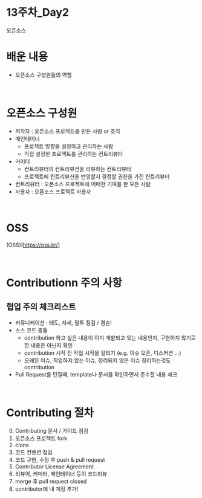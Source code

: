 # 13주차_Day2
오픈소스

# 배운 내용
- 오픈소스 구성원들의 역할

<br>

# 오픈소스 구성원
- 저작자 : 오픈소스 프로젝트를 만든 사람 or 조직
- 메인테이너
  - 프로젝트 방향을 설정하고 관리하는 사람
  - 직접 설정한 프로젝트를 관리하는 컨트리뷰터
- 커미터 
  - 컨트리뷰터의 컨트리뷰션을 리뷰하는 컨트리뷰터
  - 프로젝트에 컨트리뷰션을 반영할지 결정할 권한을 가진 컨트리뷰터
- 컨트리뷰터 : 오픈소스 프로젝트에 어떠한 기여를 한 모든 사람
- 사용자 :  오픈소스 프로젝트 사용자

<br>

# OSS
(OSS)[https://oss.kr/]

<br>

# Contributionn 주의 사항
## 협업 주의 체크리스트
- 커뮤니케이션 : 태도, 자세, 말투 점검 / 겸손!
- 소스 코드 충돌
  - contribution 하고 싶은 내용이 이미 개발되고 있는 내용인지, 구현하지 않기로 한 내용은 아닌지 확인
  - contribution 시작 전 작업 시작을 알리기 (e.g. 이슈 오픈, 디스커션 ...)
  - 오래된 이슈, 작업하지 않는 이슈, 정리되지 않은 이슈 정리하는것도 contribution
- Pull Request를 던질때, template나 문서를 확인하면서 준수할 내용 체크

<br>

# Contributing 절차
0. Contributing 문서 / 가이드 점검
1. 오픈소스 프로젝트 fork
2. clone
3. 코드 컨벤션 점검
4. 코드 구현, 수정 후 push & pull request
5. Contributor License Agreement
6. 리뷰어, 커미터, 메인테이너 등이 코드리뷰
7. merge 후 pull request closed
8. contributor에 내 계정 추가!